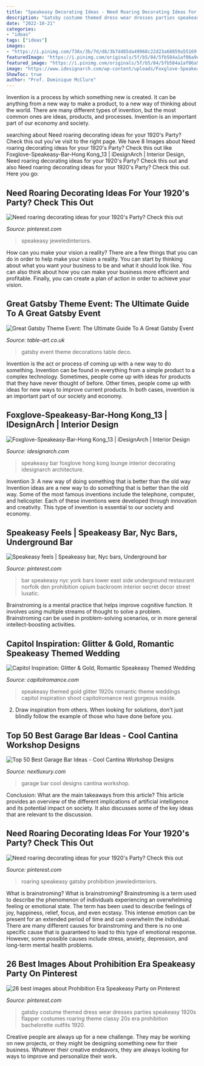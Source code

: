 ```yaml
---
title: "Speakeasy Decorating Ideas - Need Roaring Decorating Ideas For Your 1920&#039;s Party? Check This Out"
description: "Gatsby costume themed dress wear dresses parties speakeasy 1920s flapper costumes roaring theme classy 20s era prohibition bachelorette outfits 1920"
date: "2022-10-21"
categories:
- "ideas"
tags: ["ideas"]
images:
- "https://i.pinimg.com/736x/3b/7d/d8/3b7dd85da49968c22d23a68859a55169.jpg"
featuredImage: "https://i.pinimg.com/originals/5f/b5/84/5fb584a1af06a9e802774a478093f198.jpg"
featured_image: "https://i.pinimg.com/originals/5f/b5/84/5fb584a1af06a9e802774a478093f198.jpg"
image: "https://www.idesignarch.com/wp-content/uploads/Foxglove-Speakeasy-Bar-Hong-Kong_13.jpg"
ShowToc: true
author: "Prof. Dominique McClure"
---
```



Invention is a process by which something new is created. It can be anything from a new way to make a product, to a new way of thinking about the world. There are many different types of invention, but the most common ones are ideas, products, and processes. Invention is an important part of our economy and society.

	

		
searching about Need roaring decorating ideas for your 1920&#039;s Party? Check this out you've visit to the right page. We have 8 Images about Need roaring decorating ideas for your 1920&#039;s Party? Check this out like Foxglove-Speakeasy-Bar-Hong Kong_13 | iDesignArch | Interior Design, Need roaring decorating ideas for your 1920&#039;s Party? Check this out and also Need roaring decorating ideas for your 1920&#039;s Party? Check this out. Here you go:
		
    
## Need Roaring Decorating Ideas For Your 1920&#039;s Party? Check This Out

<img loading=lazy src="https://i.pinimg.com/originals/5f/b5/84/5fb584a1af06a9e802774a478093f198.jpg" onerror="this.onerror=null;this.src='https://tse3.mm.bing.net/th?id=OIP.MB9YLF4ErAd5qtEXTMoeBgHaE7&amp;pid=15.1';" alt="Need roaring decorating ideas for your 1920&#039;s Party? Check this out">

_Source: pinterest.com_

>speakeasy jeweledinteriors. 

	

How can you make your vision a reality?
There are a few things that you can do in order to help make your vision a reality. You can start by thinking about what you want your business to be and what it should look like. You can also think about how you can make your business more efficient and profitable. Finally, you can create a plan of action in order to achieve your vision.

    
## Great Gatsby Theme Event: The Ultimate Guide To A Great Gatsby Event

<img loading=lazy src="http://www.table-art.co.uk/wp-content/uploads/art-deco-gatsby-event-theme-marrakech-2.jpg" onerror="this.onerror=null;this.src='https://tse2.mm.bing.net/th?id=OIP.OxOFxeXtG09W1ip8UXKQmAHaEZ&amp;pid=15.1';" alt="Great Gatsby Theme Event: The Ultimate Guide To A Great Gatsby Event">

_Source: table-art.co.uk_

>gatsby event theme decorations table deco. 

	

Invention is the act or process of coming up with a new way to do something. Invention can be found in everything from a simple product to a complex technology. Sometimes, people come up with ideas for products that they have never thought of before. Other times, people come up with ideas for new ways to improve current products. In both cases, invention is an important part of our society and economy.

    
## Foxglove-Speakeasy-Bar-Hong Kong_13 | IDesignArch | Interior Design

<img loading=lazy src="https://www.idesignarch.com/wp-content/uploads/Foxglove-Speakeasy-Bar-Hong-Kong_13.jpg" onerror="this.onerror=null;this.src='https://tse1.mm.bing.net/th?id=OIP.0KCpl2OykmHMn1If_aIvWAHaLG&amp;pid=15.1';" alt="Foxglove-Speakeasy-Bar-Hong Kong_13 | iDesignArch | Interior Design">

_Source: idesignarch.com_

>speakeasy bar foxglove hong kong lounge interior decorating idesignarch architecture. 

	

Invention 3: A new way of doing something that is better than the old way
Invention ideas are a new way to do something that is better than the old way. Some of the most famous inventions include the telephone, computer, and helicopter. Each of these inventions were developed through innovation and creativity. This type of invention is essential to our society and economy.

    
## Speakeasy Feels | Speakeasy Bar, Nyc Bars, Underground Bar

<img loading=lazy src="https://i.pinimg.com/originals/69/c6/4f/69c64fe72a185408a8072b0312399543.jpg" onerror="this.onerror=null;this.src='https://tse3.mm.bing.net/th?id=OIP.6O_8SVOSmaWg7J30EMeHLgHaFF&amp;pid=15.1';" alt="Speakeasy feels | Speakeasy bar, Nyc bars, Underground bar">

_Source: pinterest.com_

>bar speakeasy nyc york bars lower east side underground restaurant norfolk den prohibition opium backroom interior secret decor street luxatic. 

	

Brainstroming is a mental practice that helps improve cognitive function. It involves using multiple streams of thought to solve a problem. Brainstroming can be used in problem-solving scenarios, or in more general intellect-boosting activities.

    
## Capitol Inspiration: Glitter &amp; Gold, Romantic Speakeasy Themed Wedding

<img loading=lazy src="https://capitolromance-pva6wgmas.netdna-ssl.com/wp-content/uploads/2014/07/glitter-gold-1920s-speakeasy-themed-wedding-16.jpg" onerror="this.onerror=null;this.src='https://tse1.mm.bing.net/th?id=OIP.CgNH4qt_iQPPH2Jvh6KqRQHaE8&amp;pid=15.1';" alt="Capitol Inspiration: Glitter &amp; Gold, Romantic Speakeasy Themed Wedding">

_Source: capitolromance.com_

>speakeasy themed gold glitter 1920s romantic theme weddings capitol inspiration shoot capitolromance rest gorgeous inside. 

	

2. Draw inspiration from others. When looking for solutions, don't just blindly follow the example of those who have done before you. 

    
## Top 50 Best Garage Bar Ideas - Cool Cantina Workshop Designs

<img loading=lazy src="http://nextluxury.com/wp-content/uploads/garage-bar-design-ideas.jpg" onerror="this.onerror=null;this.src='https://tse3.mm.bing.net/th?id=OIP.xDKxpBoudAAoZ-bEvrPRBwAAAA&amp;pid=15.1';" alt="Top 50 Best Garage Bar Ideas - Cool Cantina Workshop Designs">

_Source: nextluxury.com_

>garage bar cool designs cantina workshop. 

	

Conclusion: What are the main takeaways from this article?
This article provides an overview of the different implications of artificial intelligence and its potential impact on society. It also discusses some of the key ideas that are relevant to the discussion.

    
## Need Roaring Decorating Ideas For Your 1920&#039;s Party? Check This Out

<img loading=lazy src="https://i.pinimg.com/736x/3b/7d/d8/3b7dd85da49968c22d23a68859a55169.jpg" onerror="this.onerror=null;this.src='https://tse1.mm.bing.net/th?id=OIP.fikbz-k_QAXfKKGx-afDwAHaJ4&amp;pid=15.1';" alt="Need roaring decorating ideas for your 1920&#039;s Party? Check this out">

_Source: pinterest.com_

>roaring speakeasy gatsby prohibition jeweledinteriors. 

	

What is brainstroming?
What is brainstroming? Brainstroming is a term used to describe the phenomenon of individuals experiencing an overwhelming feeling or emotional state. The term has been used to describe feelings of joy, happiness, relief, focus, and even ecstasy. This intense emotion can be present for an extended period of time and can overwhelm the individual. There are many different causes for brainstroming and there is no one specific cause that is guaranteed to lead to this type of emotional response. However, some possible causes include stress, anxiety, depression, and long-term mental health problems.

    
## 26 Best Images About Prohibition Era Speakeasy Party On Pinterest

<img loading=lazy src="https://s-media-cache-ak0.pinimg.com/736x/3c/92/90/3c92902b38cb3b095d83adbc5b09ad25.jpg" onerror="this.onerror=null;this.src='https://tse4.mm.bing.net/th?id=OIP.V8c53T41w_PdpDo1g6hcCgHaLZ&amp;pid=15.1';" alt="26 best images about Prohibition Era Speakeasy Party on Pinterest">

_Source: pinterest.com_

>gatsby costume themed dress wear dresses parties speakeasy 1920s flapper costumes roaring theme classy 20s era prohibition bachelorette outfits 1920. 

	

Creative people are always up for a new challenge. They may be working on new projects, or they might be designing something new for their business. Whatever their creative endeavors, they are always looking for ways to improve and personalize their work.

